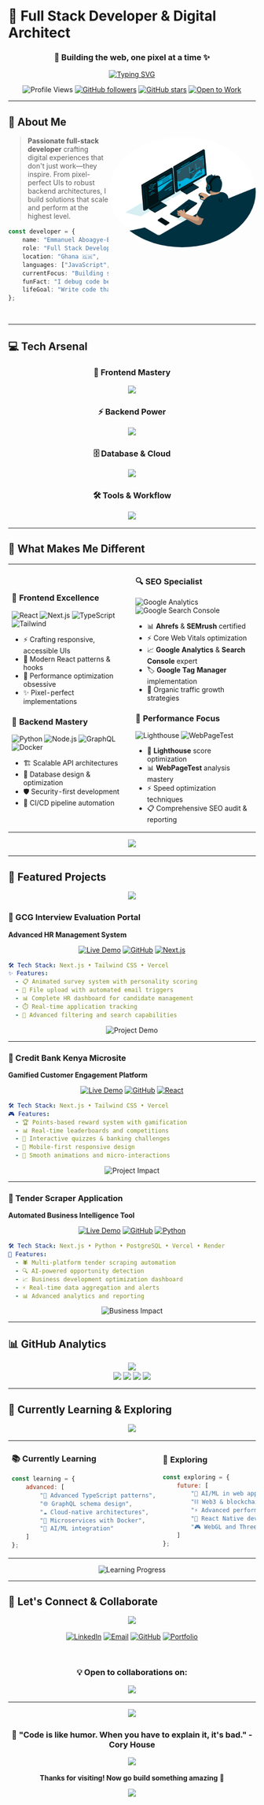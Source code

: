 # 🚀 Full Stack Developer & Digital Architect

<div align="center">

### 🌟 Building the web, one pixel at a time ✨

[![Typing SVG](https://readme-typing-svg.herokuapp.com?font=Nunito&weight=700&size=26&pause=1000&color=6366F1&center=true&vCenter=true&width=800&lines=Full+Stack+Developer+%F0%9F%9A%80;React+%E2%9A%9B%EF%B8%8F+%7C+Next.js+%E2%9A%A1+%7C+Python+%F0%9F%90%8D;WordPress+Wizard+%F0%9F%A7%99%E2%80%8D%E2%99%82%EF%B8%8F+%7C+SEO+Expert+%F0%9F%94%8D;Building+Scalable+Solutions+%F0%9F%8F%97%EF%B8%8F;Crafting+Digital+Experiences+%E2%9C%A8;Turning+Ideas+into+Reality+%F0%9F%92%A1)](https://git.io/typing-svg)

![Profile Views](https://komarev.com/ghpvc/?username=kwamevaughan&color=6366f1&style=for-the-badge&label=Profile+Views)
[![GitHub followers](https://img.shields.io/github/followers/kwamevaughan?style=for-the-badge&color=6366f1&logo=github)](https://github.com/kwamevaughan?tab=followers)
[![GitHub stars](https://img.shields.io/github/stars/kwamevaughan?style=for-the-badge&color=6366f1&logo=star)](https://github.com/kwamevaughan)
[![Open to Work](https://img.shields.io/badge/Open%20to%20Work-YES-brightgreen?style=for-the-badge&logo=handshake)](mailto:kwamevaughan@gmail.com)

</div>

---

## 🎯 About Me

<img align="right" alt="Coding" width="300" style="border-radius: 50%;" src="https://raw.githubusercontent.com/kwamevaughan/kwamevaughan/refs/heads/main/dev-anim.gif">

> **Passionate full-stack developer** crafting digital experiences that don't just work—they inspire. From pixel-perfect UIs to robust backend architectures, I build solutions that scale and perform at the highest level.

<div align="left">

```typescript
const developer = {
    name: "Emmanuel Aboagye-Eshun",
    role: "Full Stack Developer & SEO Specialist",
    location: "Ghana 🇬🇭",
    languages: ["JavaScript", "Python", "PHP", "TypeScript"],
    currentFocus: "Building scalable web applications",
    funFact: "I debug code better with coffee ☕",
    lifeGoal: "Write code that changes lives ✨"
};
```

</div>

<br clear="right"/>

---

## 💻 Tech Arsenal

<div align="center">

### 🎨 Frontend Mastery
<p align="center">
  <img src="https://skillicons.dev/icons?i=react,nextjs,typescript,tailwind,javascript,html,css,sass" />
</p>

### ⚡ Backend Power
<p align="center">
  <img src="https://skillicons.dev/icons?i=python,nodejs,php,graphql,express,fastapi,django" />
</p>

### 🗄️ Database & Cloud
<p align="center">
  <img src="https://skillicons.dev/icons?i=postgresql,mongodb,mysql,redis,aws,vercel,docker,heroku" />
</p>

### 🛠️ Tools & Workflow
<p align="center">
  <img src="https://skillicons.dev/icons?i=git,github,vscode,figma,webpack,jest,wordpress" />
</p>

</div>

---

## 🌟 What Makes Me Different

<table>
<tr>
<td width="50%">

### 🎨 **Frontend Excellence**
![React](https://img.shields.io/badge/React-20232A?style=for-the-badge&logo=react&logoColor=61DAFB)
![Next.js](https://img.shields.io/badge/Next.js-000000?style=for-the-badge&logo=next.js&logoColor=white)
![TypeScript](https://img.shields.io/badge/TypeScript-007ACC?style=for-the-badge&logo=typescript&logoColor=white)
![Tailwind](https://img.shields.io/badge/Tailwind_CSS-38B2AC?style=for-the-badge&logo=tailwind-css&logoColor=white)

- ⚡ Crafting responsive, accessible UIs
- 🎯 Modern React patterns & hooks
- 🚀 Performance optimization obsessive
- ✨ Pixel-perfect implementations

### 🔧 **Backend Mastery**
![Python](https://img.shields.io/badge/Python-3776AB?style=for-the-badge&logo=python&logoColor=white)
![Node.js](https://img.shields.io/badge/Node.js-43853D?style=for-the-badge&logo=node.js&logoColor=white)
![GraphQL](https://img.shields.io/badge/GraphQL-E10098?style=for-the-badge&logo=graphql&logoColor=white)
![Docker](https://img.shields.io/badge/Docker-2496ED?style=for-the-badge&logo=docker&logoColor=white)

- 🏗️ Scalable API architectures
- 🔐 Database design & optimization
- 🛡️ Security-first development
- 🔄 CI/CD pipeline automation

</td>
<td width="50%">

### 🔍 **SEO Specialist**
![Google Analytics](https://img.shields.io/badge/Google%20Analytics-E37400?style=for-the-badge&logo=google%20analytics&logoColor=white)
![Google Search Console](https://img.shields.io/badge/Search%20Console-458CF5?style=for-the-badge&logo=google&logoColor=white)

- 📊 **Ahrefs** & **SEMrush** certified
- ⚡ Core Web Vitals optimization
- 📈 **Google Analytics** & **Search Console** expert
- 🏷️ **Google Tag Manager** implementation
- 📱 Organic traffic growth strategies

### 🚀 **Performance Focus**
![Lighthouse](https://img.shields.io/badge/Lighthouse-F44B21?style=for-the-badge&logo=lighthouse&logoColor=white)
![WebPageTest](https://img.shields.io/badge/WebPageTest-005A9C?style=for-the-badge&logo=webpagetest&logoColor=white)

- 💯 **Lighthouse** score optimization
- 📊 **WebPageTest** analysis mastery
- ⚡ Speed optimization techniques
- 📋 Comprehensive SEO audit & reporting

</td>
</tr>
</table>

<div align="center">

<img src="https://user-images.githubusercontent.com/73097560/115834477-dbab4500-a447-11eb-908a-139a6edaec5c.gif">

</div>

---

## 🚀 Featured Projects

<div align="center">

<img src="https://readme-typing-svg.herokuapp.com?font=Fira+Code&weight=600&size=24&pause=1000&color=6366F1&center=true&vCenter=true&width=500&lines=Featured+Projects+%F0%9F%9A%80;Real+Solutions+%E2%9C%A8;Live+in+Production+%F0%9F%8C%90" />

</div>

### 🏢 GCG Interview Evaluation Portal
**Advanced HR Management System**

<div align="center">

[![Live Demo](https://img.shields.io/badge/🌐_Live_Demo-6366f1?style=for-the-badge&logo=vercel&logoColor=white)](https://careers.growthpad.co.ke/)
[![GitHub](https://img.shields.io/badge/📁_Source_Code-181717?style=for-the-badge&logo=github&logoColor=white)](https://github.com/kwamevaughan/gcg-interview-evaluation)
[![Next.js](https://img.shields.io/badge/Built_with_Next.js-000000?style=for-the-badge&logo=next.js&logoColor=white)](https://nextjs.org/)

</div>

```yaml
🛠️ Tech Stack: Next.js • Tailwind CSS • Vercel
✨ Features: 
  - 📋 Animated survey system with personality scoring
  - 📧 File upload with automated email triggers  
  - 📊 Complete HR dashboard for candidate management
  - ⏱️ Real-time application tracking
  - 🎯 Advanced filtering and search capabilities
```

<div align="center">

![Project Demo](https://readme-typing-svg.herokuapp.com?font=Fira+Code&size=16&pause=3000&color=22C55E&center=true&vCenter=true&width=600&lines=✅+Streamlined+hiring+process;✅+Reduced+screening+time+by+60%25;✅+Improved+candidate+experience)

</div>

---

### 🏦 Credit Bank Kenya Microsite
**Gamified Customer Engagement Platform**

<div align="center">

[![Live Demo](https://img.shields.io/badge/🌐_Live_Demo-6366f1?style=for-the-badge&logo=vercel&logoColor=white)](https://credit-bank-microsite.vercel.app/)
[![GitHub](https://img.shields.io/badge/📁_Source_Code-181717?style=for-the-badge&logo=github&logoColor=white)](https://github.com/kwamevaughan/credit-bank-microsite)
[![React](https://img.shields.io/badge/Built_with_React-61DAFB?style=for-the-badge&logo=react&logoColor=black)](https://reactjs.org/)

</div>

```yaml
🛠️ Tech Stack: Next.js • Tailwind CSS • Vercel
🎮 Features:
  - 🏆 Points-based reward system with gamification
  - 📊 Real-time leaderboards and competitions
  - 🎯 Interactive quizzes & banking challenges
  - 📱 Mobile-first responsive design
  - 💫 Smooth animations and micro-interactions
```

<div align="center">

![Project Impact](https://readme-typing-svg.herokuapp.com?font=Fira+Code&size=16&pause=3000&color=F59E0B&center=true&vCenter=true&width=600&lines=🎯+Increased+user+engagement+by+40%25;🏆+200%2B+active+participants;📈+Enhanced+brand+loyalty)

</div>

---

### 🎯 Tender Scraper Application
**Automated Business Intelligence Tool**

<div align="center">

[![Live Demo](https://img.shields.io/badge/🌐_Live_Demo-6366f1?style=for-the-badge&logo=vercel&logoColor=white)](https://tender.growthpad.co.ke/)
[![GitHub](https://img.shields.io/badge/📁_Source_Code-181717?style=for-the-badge&logo=github&logoColor=white)](https://github.com/kwamevaughan/tender-scraper-frontend)
[![Python](https://img.shields.io/badge/Built_with_Python-3776AB?style=for-the-badge&logo=python&logoColor=white)](https://python.org/)

</div>

```yaml
🛠️ Tech Stack: Next.js • Python • PostgreSQL • Vercel • Render
🤖 Features:
  - 🕷️ Multi-platform tender scraping automation
  - 🔍 AI-powered opportunity detection
  - 📈 Business development optimization dashboard
  - ⚡ Real-time data aggregation and alerts
  - 📊 Advanced analytics and reporting
```

<div align="center">

![Business Impact](https://readme-typing-svg.herokuapp.com?font=Fira+Code&size=16&pause=3000&color=EF4444&center=true&vCenter=true&width=600&lines=🚀+Automated+90%25+of+manual+work;💰+Identified+$2M%2B+in+opportunities;⚡+24%2F7+monitoring+system)

</div>


---

## 📊 GitHub Analytics

<div align="center">

<img src="https://readme-typing-svg.herokuapp.com?font=Fira+Code&weight=600&size=22&pause=1000&color=6366F1&center=true&vCenter=true&width=400&lines=GitHub+Analytics+📊;Coding+Statistics+📈;My+Digital+Footprint+👨‍💻" />

<br/>

<img width="49%" src="https://github-readme-stats.vercel.app/api?username=kwamevaughan&show_icons=true&theme=tokyonight&hide_border=true&bg_color=0D1117&title_color=6366f1&icon_color=6366f1&text_color=c9d1d9&count_private=true" />
<img width="49%" src="https://github-readme-stats.vercel.app/api/top-langs/?username=kwamevaughan&layout=compact&theme=tokyonight&hide_border=true&bg_color=0D1117&title_color=6366f1&text_color=c9d1d9&langs_count=8" />

<img width="70%" src="https://github-readme-streak-stats.herokuapp.com/?user=kwamevaughan&theme=tokyonight&hide_border=true&background=0D1117&stroke=6366f1&ring=6366f1&fire=6366f1&currStreakLabel=c9d1d9&sideLabels=c9d1d9&currStreakNum=c9d1d9&sideNums=c9d1d9&dates=8b949e" />

<img src="https://github-readme-activity-graph.vercel.app/graph?username=kwamevaughan&bg_color=0D1117&color=6366f1&line=6366f1&point=c9d1d9&area=true&hide_border=true" width="100%"/>

<!-- ### 🐍 Contribution Snake Animation -->
<!-- ![Snake animation](https://github.com/kwamevaughan/kwamevaughan/blob/output/github-contribution-grid-snake.svg) -->

</div>

---

## 🌱 Currently Learning & Exploring

<div align="center">

<img src="https://readme-typing-svg.herokuapp.com?font=Fira+Code&weight=500&size=20&pause=1000&color=22C55E&center=true&vCenter=true&width=600&lines=Always+Learning+%F0%9F%8C%B1;Exploring+New+Technologies+%F0%9F%9A%80;Growing+Every+Day+%F0%9F%93%88" />

</div>

<table align="center">
<tr>
<td width="50%">

### 📚 **Currently Learning**
```javascript
const learning = {
    advanced: [
        "🔷 Advanced TypeScript patterns",
        "🌐 GraphQL schema design", 
        "☁️ Cloud-native architectures",
        "🐳 Microservices with Docker",
        "🤖 AI/ML integration"
    ]
};
```

</td>
<td width="50%">

### 🔬 **Exploring**
```javascript
const exploring = {
    future: [
        "🧠 AI/ML in web applications",
        "⛓️ Web3 & blockchain development",
        "⚡ Advanced performance optimization",
        "📱 React Native development",
        "🎮 WebGL and Three.js"
    ]
};
```

</td>
</tr>
</table>

<div align="center">

![Learning Progress](https://readme-typing-svg.herokuapp.com?font=Fira+Code&size=14&pause=2000&color=8B5CF6&center=true&vCenter=true&width=500&lines=💡+Learning+never+stops;🚀+Building+the+future;✨+One+commit+at+a+time)

</div>

---

## 🤝 Let's Connect & Collaborate

<div align="center">

<img src="https://readme-typing-svg.herokuapp.com?font=Fira+Code&weight=600&size=24&pause=1000&color=6366F1&center=true&vCenter=true&width=500&lines=Let's+Build+Together+🤝;Ready+to+Collaborate+✨;Your+Next+Developer+🚀" />

<br/>

[![LinkedIn](https://img.shields.io/badge/LinkedIn-0077B5?style=for-the-badge&logo=linkedin&logoColor=white&labelColor=0077B5)](https://gh.linkedin.com/in/emmanuel-aboagye-eshun)
[![Email](https://img.shields.io/badge/Email-D14836?style=for-the-badge&logo=gmail&logoColor=white&labelColor=D14836)](mailto:kwamevaughan@gmail.com)
[![GitHub](https://img.shields.io/badge/GitHub-100000?style=for-the-badge&logo=github&logoColor=white&labelColor=181717)](https://github.com/kwamevaughan)
[![Portfolio](https://img.shields.io/badge/Portfolio-6366f1?style=for-the-badge&logo=firefox&logoColor=white&labelColor=6366f1)](https://kwamevaughan.dev)

<br/>

### 💡 Open to collaborations on:

<img src="https://readme-typing-svg.herokuapp.com?font=Fira+Code&size=18&pause=1500&color=F59E0B&center=true&vCenter=true&width=700&lines=🌐+Web+Applications;🔍+SEO+%26+Performance+Projects;🔓+Open+Source+Contributions;💡+Startup+Ideas+%26+MVPs;📱+Mobile+App+Development;🤖+AI%2FML+Integration+Projects" />

</div>

---

<div align="center">

<img src="https://capsule-render.vercel.app/api?type=waving&color=gradient&customColorList=6,11,20&height=200&section=header&text=Thanks%20for%20Visiting!&fontSize=50&fontColor=ffffff&animation=fadeIn&fontAlignY=35"/>

### 🎯 "Code is like humor. When you have to explain it, it's bad." - Cory House

<img src="https://readme-typing-svg.herokuapp.com?font=Fira+Code&weight=500&size=20&pause=1000&color=6366F1&center=true&vCenter=true&width=600&lines=⭐+Star+my+repos+if+helpful!;🚀+Let's+build+amazing+things;✨+Happy+coding!;☕+Now+go+grab+some+coffee" />

<br/>


**Thanks for visiting! Now go build something amazing** 🚀

<img src="https://capsule-render.vercel.app/api?type=waving&color=6366f1&height=120&section=footer"/>

</div>
